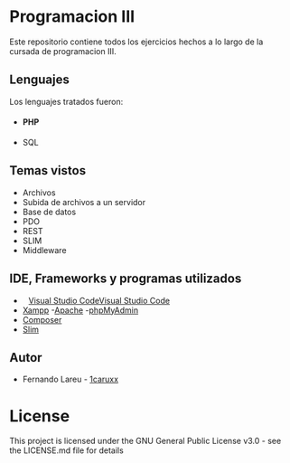 # Programacion III

Este repositorio contiene todos los ejercicios hechos a lo largo de la cursada de programacion III.

## Lenguajes

Los lenguajes tratados fueron:

* <h4>PHP</h4>
* SQL

## Temas vistos

* Archivos
* Subida de archivos a un servidor
* Base de datos
* PDO
* REST
* SLIM
* Middleware

## IDE, Frameworks y programas utilizados

* <img src="./Z._img/favicon.ico" width="10px" height="10px"/>[Visual Studio CodeVisual Studio Code](https://code.visualstudio.com/)
* [Xampp](https://www.apachefriends.org/es/index.html)
    -[Apache](https://www.apache.org/)
    -[phpMyAdmin](https://www.phpmyadmin.net/)
* [Composer](https://getcomposer.org/)
* [Slim](https://www.slimframework.com/)

## Autor

* Fernando Lareu - [1caruxx](https://github.com/1caruxx)

# License

This project is licensed under the GNU General Public License v3.0 - see the LICENSE.md file for details